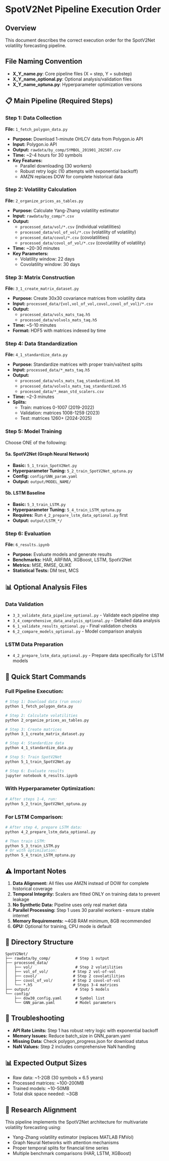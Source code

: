# SpotV2Net Pipeline Execution Order

## Overview
This document describes the correct execution order for the SpotV2Net volatility forecasting pipeline.

## File Naming Convention
- **X_Y_name.py**: Core pipeline files (X = step, Y = substep)
- **X_Y_name_optional.py**: Optional analysis/validation files
- **X_Y_name_optuna.py**: Hyperparameter optimization versions

## 📋 Main Pipeline (Required Steps)

### Step 1: Data Collection
**File:** `1_fetch_polygon_data.py`
- **Purpose:** Download 1-minute OHLCV data from Polygon.io API
- **Input:** Polygon.io API
- **Output:** `rawdata/by_comp/SYMBOL_201901_202507.csv`
- **Time:** ~2-4 hours for 30 symbols
- **Key Features:**
  - Parallel downloading (30 workers)
  - Robust retry logic (10 attempts with exponential backoff)
  - AMZN replaces DOW for complete historical data

### Step 2: Volatility Calculation
**File:** `2_organize_prices_as_tables.py`
- **Purpose:** Calculate Yang-Zhang volatility estimator
- **Input:** `rawdata/by_comp/*.csv`
- **Output:** 
  - `processed_data/vol/*.csv` (individual volatilities)
  - `processed_data/vol_of_vol/*.csv` (volatility of volatility)
  - `processed_data/covol/*.csv` (covolatilities)
  - `processed_data/covol_of_vol/*.csv` (covolatility of volatility)
- **Time:** ~20-30 minutes
- **Key Parameters:**
  - Volatility window: 22 days
  - Covolatility window: 30 days

### Step 3: Matrix Construction
**File:** `3_1_create_matrix_dataset.py`
- **Purpose:** Create 30x30 covariance matrices from volatility data
- **Input:** `processed_data/{vol,vol_of_vol,covol,covol_of_vol}/*.csv`
- **Output:** 
  - `processed_data/vols_mats_taq.h5`
  - `processed_data/volvols_mats_taq.h5`
- **Time:** ~5-10 minutes
- **Format:** HDF5 with matrices indexed by time

### Step 4: Data Standardization
**File:** `4_1_standardize_data.py`
- **Purpose:** Standardize matrices with proper train/val/test splits
- **Input:** `processed_data/*_mats_taq.h5`
- **Output:** 
  - `processed_data/vols_mats_taq_standardized.h5`
  - `processed_data/volvols_mats_taq_standardized.h5`
  - `processed_data/*_mean_std_scalers.csv`
- **Time:** ~2-3 minutes
- **Splits:**
  - Train: matrices 0-1007 (2019-2022)
  - Validation: matrices 1008-1259 (2023)
  - Test: matrices 1260+ (2024-2025)

### Step 5: Model Training
Choose ONE of the following:

#### 5a. SpotV2Net (Graph Neural Network)
- **Basic:** `5_1_train_SpotV2Net.py`
- **Hyperparameter Tuning:** `5_2_train_SpotV2Net_optuna.py`
- **Config:** `config/GNN_param.yaml`
- **Output:** `output/MODEL_NAME/`

#### 5b. LSTM Baseline
- **Basic:** `5_3_train_LSTM.py`
- **Hyperparameter Tuning:** `5_4_train_LSTM_optuna.py`
- **Requires:** Run `4_2_prepare_lstm_data_optional.py` first
- **Output:** `output/LSTM_*/`

### Step 6: Evaluation
**File:** `6_results.ipynb`
- **Purpose:** Evaluate models and generate results
- **Benchmarks:** HAR, ARFIMA, XGBoost, LSTM, SpotV2Net
- **Metrics:** MSE, RMSE, QLIKE
- **Statistical Tests:** DM test, MCS

## 📊 Optional Analysis Files

### Data Validation
- `3_3_validate_data_pipeline_optional.py` - Validate each pipeline step
- `3_4_comprehensive_data_analysis_optional.py` - Detailed data analysis
- `6_1_validate_results_optional.py` - Final validation checks
- `6_2_compare_models_optional.py` - Model comparison analysis

### LSTM Data Preparation
- `4_2_prepare_lstm_data_optional.py` - Prepare data specifically for LSTM models

## 🚀 Quick Start Commands

### Full Pipeline Execution:
```bash
# Step 1: Download data (run once)
python 1_fetch_polygon_data.py

# Step 2: Calculate volatilities
python 2_organize_prices_as_tables.py

# Step 3: Create matrices
python 3_1_create_matrix_dataset.py

# Step 4: Standardize data
python 4_1_standardize_data.py

# Step 5: Train SpotV2Net
python 5_1_train_SpotV2Net.py

# Step 6: Evaluate results
jupyter notebook 6_results.ipynb
```

### With Hyperparameter Optimization:
```bash
# After steps 1-4, run:
python 5_2_train_SpotV2Net_optuna.py
```

### For LSTM Comparison:
```bash
# After step 4, prepare LSTM data:
python 4_2_prepare_lstm_data_optional.py

# Then train LSTM:
python 5_3_train_LSTM.py
# Or with optimization:
python 5_4_train_LSTM_optuna.py
```

## ⚠️ Important Notes

1. **Data Alignment:** All files use AMZN instead of DOW for complete historical coverage
2. **Temporal Integrity:** Scalers are fitted ONLY on training data to prevent leakage
3. **No Synthetic Data:** Pipeline uses only real market data
4. **Parallel Processing:** Step 1 uses 30 parallel workers - ensure stable internet
5. **Memory Requirements:** ~4GB RAM minimum, 8GB recommended
6. **GPU:** Optional for training, CPU mode is default

## 📁 Directory Structure

```
SpotV2Net/
├── rawdata/by_comp/           # Step 1 output
├── processed_data/
│   ├── vol/                   # Step 2 volatilities
│   ├── vol_of_vol/           # Step 2 vol-of-vol
│   ├── covol/                # Step 2 covolatilities
│   ├── covol_of_vol/         # Step 2 covol-of-vol
│   └── *.h5                  # Steps 3-4 matrices
├── output/                    # Step 5 models
└── config/
    ├── dow30_config.yaml      # Symbol list
    └── GNN_param.yaml         # Model parameters
```

## 🔧 Troubleshooting

- **API Rate Limits:** Step 1 has robust retry logic with exponential backoff
- **Memory Issues:** Reduce batch_size in GNN_param.yaml
- **Missing Data:** Check polygon_progress.json for download status
- **NaN Values:** Step 2 includes comprehensive NaN handling

## 📊 Expected Output Sizes

- Raw data: ~1-2GB (30 symbols × 6.5 years)
- Processed matrices: ~100-200MB
- Trained models: ~10-50MB
- Total disk space needed: ~3GB

## 🎯 Research Alignment

This pipeline implements the SpotV2Net architecture for multivariate volatility forecasting using:
- Yang-Zhang volatility estimator (replaces MATLAB FMVol)
- Graph Neural Networks with attention mechanisms
- Proper temporal splits for financial time series
- Multiple benchmark comparisons (HAR, LSTM, XGBoost)